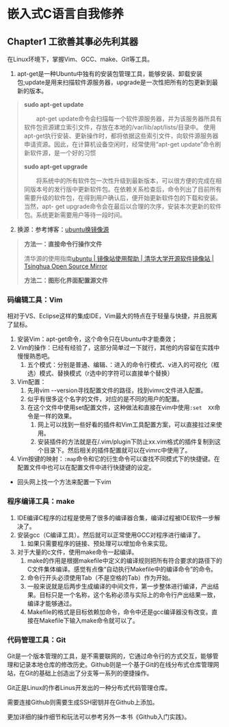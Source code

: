 # 嵌入式C语言自我修养

## Chapter1 工欲善其事必先利其器

在Linux环境下，掌握Vim、GCC、make、Git等工具。

1. apt-get是一种Ubuntu中独有的安装包管理工具，能够安装、卸载安装包;update是用来扫描软件源服务器，upgrade是一次性把所有的包更新到最新的版本。

> **sudo apt-get update**
>
> 　　apt-get update命令会扫描每一个软件源服务器，并为该服务器所具有软件包资源建立索引文件，存放在本地的/var/lib/apt/lists/目录中。 使用apt-get执行安装、更新操作时，都将依据这些索引文件，向软件源服务器申请资源。因此，在计算机设备空闲时，经常使用“apt-get update”命令刷新软件源，是一个好的习惯
>
> **sudo apt-get upgrade**
>
> 　　将系统中的所有软件包一次性升级到最新版本，可以很方便的完成在相同版本号的发行版中更新软件包。在依赖关系检查后，命令列出了目前所有需要升级的软件包，在得到用户确认后，便开始更新软件包的下载和安装。当然，apt- get upgrade命令会在最后以合理的次序，安装本次更新的软件包。系统更新需要用户等待一段时间。

2. 换源：参考博客：[ubuntu换镜像源](https://blog.csdn.net/frighting_ing/article/details/122688413)

> **方法一：直接命令行操作文件**
>
> 清华源的使用指南[ubuntu | 镜像站使用帮助 | 清华大学开源软件镜像站 | Tsinghua Open Source Mirror](https://mirrors.tuna.tsinghua.edu.cn/help/ubuntu/)
>
> **方法二：图形化界面配置源文件**



### 码编辑工具：Vim

相对于VS、Eclipse这样的集成IDE，Vim最大的特点在于轻量与快捷，并且脱离了鼠标。

1. 安装Vim：apt-get命令，这个命令只在Ubuntu中才能奏效；
2. Vim的操作：已经有经验了，这部分简单过一下就行，其他的内容留在实践中慢慢熟悉吧。
   1. 五个模式：分别是普通、编辑、：进入的命令行模式、v进入的可视化（框选）模式、替换模式（r选中的字符可以直接单个替换）
3. Vim配置：
   1. 先用vim --version寻找配置文件的路径，找到vimrc文件进入配置。
   2. 似乎有很多这个名字的文件，对应的是不同的用户的配置。
   3. 在这个文件中使用set配置文件，这种做法和直接在vim中使用`:set  XX`命令是一样的效果。
      1. 网上可以找到一些好看的插件和Vim工具配置方案，可以直接拉过来使用。
      2. 安装插件的方法就是在/.vim/plugin下防止xx.vim格式的插件复制到这个目录下。然后相关的插件配置就可以在vimrc中使用了。
4. Vim按键的映射：`:map`命令和它的衍生命令可以查找不同模式下的快捷键。在配置文件中也可以在配置文件中进行快捷键的设定。

- 回头网上找一个方法来配置一下vim

### 程序编译工具：make

1. IDE编译C程序的过程是使用了很多的编译器合集，编译过程被IDE软件一步解决了。
2. 安装gcc（C编译工具）。然后就可以正常使用GCC对程序进行编译了。
   1. 如果只需要程序的链接、预处理可以增加命令来实现。
3. 对于大量的c文件，使用make命令一起编译。
   1. make的作用是根据makefile中定义的编译规则把所有符合要求的路径下的C文件集体编译。感觉有点像“自动执行Makefile中的编译命令”的命令。
   2. 命令行开头必须使用Tab（不是空格的Tab）作为开始。
   3. 一般来说就是后两步生成编译的中间文件，第一步整体进行编译，产出结果。目标只是一个名称，这个名称必须与实际上的命令行产出结果一致，编译才能够通过。
   4. Makefile的格式是目标依赖加命令，命令中还是gcc编译器没有改变。直接在Makefile下输入make命令就可以了。

### 代码管理工具：Git

Git是一个版本管理的工具，是不需要联网的，它通过命令行的方式交互，能够管理和记录本地仓库的修改历史。Github则是一个基于Git的在线分布式仓库管理网站，在Git的基础上创造出了分支等一系列的便捷操作。

Git正是Linux的作者Linus开发出的一种分布式代码管理仓库。

需要连接Github则需要生成SSH密钥并在Github上添加。

更加详细的操作细节和玩法可以参考另外一本书《Github入门实践》。

